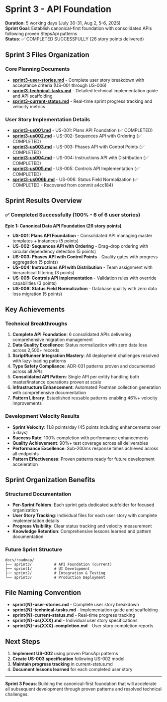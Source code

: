 # Sprint 3 - API Foundation

**Duration**: 5 working days (July 30-31, Aug 2, 5-6, 2025)  
**Sprint Goal**: Establish canonical-first foundation with consolidated APIs following proven StepsApi patterns  
**Status**: ✅ COMPLETED SUCCESSFULLY (26 story points delivered)

## Sprint 3 Files Organization

### Core Planning Documents
- **[sprint3-user-stories.md](./sprint3-user-stories.md)** - Complete user story breakdown with acceptance criteria (US-001 through US-006)
- **[sprint3-technical-tasks.md](./sprint3-technical-tasks.md)** - Detailed technical implementation guide and API scaffolding
- **[sprint3-current-status.md](./sprint3-current-status.md)** - Real-time sprint progress tracking and velocity metrics

### User Story Implementation Details
- **[sprint3-us001.md](./sprint3-us001.md)** - US-001: Plans API Foundation (✅ COMPLETED)
- **[sprint3-us002.md](./sprint3-us002.md)** - US-002: Sequences API with Ordering (✅ COMPLETED)
- **[sprint3-us003.md](./sprint3-us003.md)** - US-003: Phases API with Control Points (✅ COMPLETED)
- **[sprint3-us004.md](./sprint3-us004.md)** - US-004: Instructions API with Distribution (✅ COMPLETED)
- **[sprint3-us005.md](./sprint3-us005.md)** - US-005: Controls API Implementation (✅ COMPLETED)
- **[sprint3-us006b.md](./sprint3-us006b.md)** - US-006: Status Field Normalization (✅ COMPLETED - Recovered from commit a4cc184)

## Sprint Results Overview

### ✅ Completed Successfully (100% - 6 of 6 user stories)
**Epic 1: Canonical Data API Foundation (26 story points)**
- **US-001: Plans API Foundation** - Consolidated API managing master templates + instances (5 points)
- **US-002: Sequences API with Ordering** - Drag-drop ordering with circular dependency detection (5 points)
- **US-003: Phases API with Control Points** - Quality gates with progress aggregation (5 points)
- **US-004: Instructions API with Distribution** - Team assignment with hierarchical filtering (3 points)
- **US-005: Controls API Implementation** - Validation rules with override capabilities (3 points)
- **US-006: Status Field Normalization** - Database quality with zero data loss migration (5 points)

## Key Achievements

### Technical Breakthroughs
1. **Complete API Foundation**: 6 consolidated APIs delivering comprehensive migration management
2. **Data Quality Excellence**: Status normalization with zero data loss across 2,500+ records
3. **ScriptRunner Integration Mastery**: All deployment challenges resolved with lazy-loading patterns
4. **Type Safety Compliance**: ADR-031 patterns proven and documented across all APIs
5. **Consolidated API Pattern**: Single API per entity handling both master/instance operations proven at scale
6. **Infrastructure Enhancement**: Automated Postman collection generation with comprehensive documentation
7. **Pattern Library**: Established reusable patterns enabling 46%+ velocity improvements

### Development Velocity Results
- **Sprint Velocity**: 11.8 points/day (45 points including enhancements over 5 days)
- **Success Rate**: 100% completion with performance enhancements
- **Quality Achievement**: 90%+ test coverage across all deliverables
- **Performance Excellence**: Sub-200ms response times achieved across all endpoints
- **Pattern Effectiveness**: Proven patterns ready for future development acceleration

## Sprint Organization Benefits

### Structured Documentation
- **Per-Sprint Folders**: Each sprint gets dedicated subfolder for focused organization
- **User Story Tracking**: Individual files for each user story with complete implementation details
- **Progress Visibility**: Clear status tracking and velocity measurement
- **Knowledge Retention**: Comprehensive lessons learned and pattern documentation

### Future Sprint Structure
```
docs/roadmap/
├── sprint3/          # API Foundation (current)
├── sprint1/          # UI Development  
├── sprint2/          # Integration & Testing
└── sprint3/          # Production Deployment
```

## File Naming Convention

- **sprint{N}-user-stories.md** - Complete user story breakdown
- **sprint{N}-technical-tasks.md** - Implementation guide and scaffolding
- **sprint{N}-current-status.md** - Real-time progress tracking
- **sprint{N}-us{XXX}.md** - Individual user story specifications
- **sprint{N}-us{XXX}-completion.md** - User story completion reports

## Next Steps

1. **Implement US-002** using proven PlansApi patterns
2. **Create US-003 specification** following US-002 model
3. **Maintain progress tracking** in current-status.md
4. **Document lessons learned** for each completed user story

---

**Sprint 3 Focus**: Building the canonical-first foundation that will accelerate all subsequent development through proven patterns and resolved technical challenges.